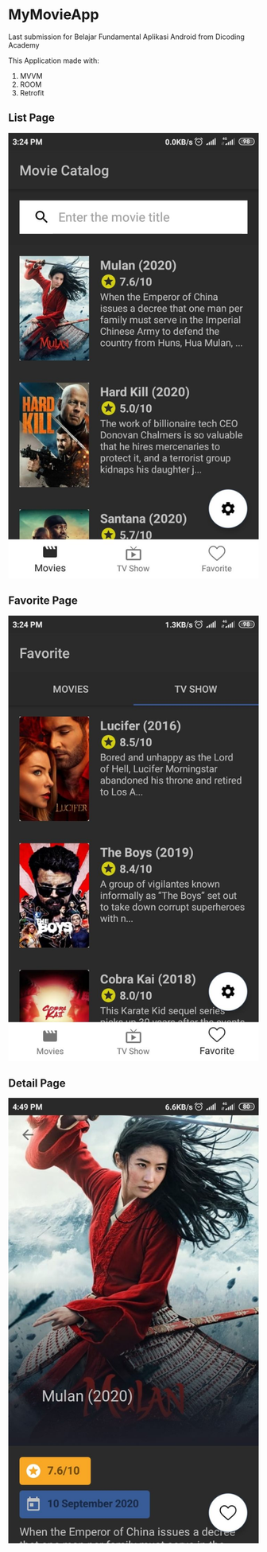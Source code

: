 # MyMovieApp

Last submission for Belajar Fundamental Aplikasi Android from Dicoding Academy

This Application made with:
1. MVVM
2. ROOM
3. Retrofit

## List Page
![alt text](https://github.com/zakimuhammad/MovieApp/blob/main/image/1.jpg)

## Favorite Page
![alt text](https://github.com/zakimuhammad/MovieApp/blob/main/image/2.jpg)

## Detail Page
![alt text](https://github.com/zakimuhammad/MovieApp/blob/main/image/3.jpg)
